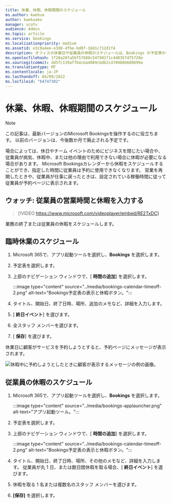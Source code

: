 ```yaml
---
title: 休業、休暇、休暇期間のスケジュール
ms.author: kwekua
author: kwekuako
manager: scotv
audience: Admin
ms.topic: article
ms.service: bookings
ms.localizationpriority: medium
ms.assetid: e3c0a4ee-e3d8-4fbe-bd8f-16d1c712d1f4
description: オフィスの休業日や従業員の休暇のスケジュールは、Bookings の予定表から設定でき、その従業員は指定した時間帯は予約できなくなります。
ms.openlocfilehash: 1f20a28fa56f57680c547981f1c4d8357d75728e
ms.sourcegitcommit: dd5fc139affb4cba4089cbdb2c478968b680699a
ms.translationtype: MT
ms.contentlocale: ja-JP
ms.lasthandoff: 04/09/2022
ms.locfileid: "64747302"
---
```

# <a name="schedule-business-closures-time-off-and-vacation-time"></a>休業、休暇、休暇期間のスケジュール

> [!NOTE]
> この記事は、最新バージョンのMicrosoft Bookingsを操作するのに役立ちます。 以前のバージョンは、今後数か月で廃止される予定です。

場合によっては、休日やチーム イベントのためにビジネスを閉じたい場合や、従業員が病気、休暇中、または他の理由で利用できない場合に休暇が必要になる場合があります。 Microsoft Bookingsカレンダーから休暇をスケジュールすることができ、指定した時間に従業員は予約に使用できなくなります。 営業を再開したときや、従業員が仕事に戻ったときは、設定されている稼働時間に従って従業員が予約ページに表示されます。

## <a name="watch-enter-business-hours-and-time-off-for-employees"></a>ウォッチ: 従業員の営業時間と休暇を入力する

> [!VIDEO https://www.microsoft.com/videoplayer/embed/RE2TxDC]

業務の終了または従業員の休暇をスケジュールします。

## <a name="schedule-ad-hoc-business-closures"></a>臨時休業のスケジュール

1. Microsoft 365で、アプリ起動ツールを選択し、**Bookings** を選択します。

1. 予定表を選択します。 

1. 上部のナビゲーション ウィンドウで、[ **時間の追加**] を選択します。

   :::image type="content" source="../media/bookings-calendar-timeoff-2.png" alt-text="Bookings予定表の表示と休暇ボタン。":::

1. タイトル、開始日、終了日時、場所、追加のメモなど、詳細を入力します。

1. [ **終日イベント**] を選びます。

1. 全スタッフ メンバーを選びます。

1. [ **保存**] を選びます。

休業日に顧客がサービスを予約しようとすると、予約ページにメッセージが表示されます。

   ![休暇中に予約しようとしたときに顧客が表示するメッセージの例の画像。](../media/bookings-timeoff-message.png)

## <a name="schedule-employee-time-off"></a>従業員の休暇のスケジュール

1. Microsoft 365で、アプリ起動ツールを選択し、**Bookings** を選択します。

   :::image type="content" source="../media/bookings-applauncher.png" alt-text="アプリ起動ツール。":::

1. 予定表を選択します。

1. 上部のナビゲーション ウィンドウで、[ **時間の追加**] を選択します。

   :::image type="content" source="../media/bookings-calendar-timeoff-2.png" alt-text="Bookings予定表の表示と休暇ボタン。":::

1. タイトル、開始日、終了日時、場所、その他のメモなど、詳細を入力します。 従業員が丸 1 日、または数日間休暇を取る場合、[ **終日イベント**] を選びます。

1. 休暇を取る 1 名または複数名のスタッフ メンバーを選びます。

1. **[保存]** を選択します。
